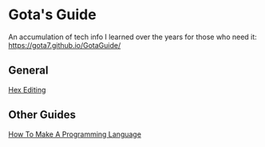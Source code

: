 # Gota's Guide
An accumulation of tech info I learned over the years for those who need it: https://gota7.github.io/GotaGuide/

## General
[Hex Editing](General/HexEditing.md)

## Other Guides
[How To Make A Programming Language](ProgrammingLanguage/index.md)